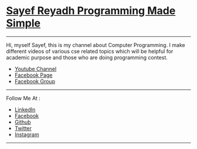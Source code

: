# [Sayef Reyadh   Programming Made Simple](https://www.youtube.com/sayefreyadh)

***

Hi, myself Sayef, this is my channel about Computer Programming. I make different videos of various cse related topics which will be helpful for academic purpose and those who are doing programming contest.

* [Youtube Channel](https://www.youtube.com/SayefReyadh)
* [Facebook Page](https://www.facebook.com/Sayef.Reyadh.Programming.Made.Simple)
* [Facebook Group](https://www.facebook.com/groups/SayefReyadh)

***

Follow Me At :
* [LinkedIn](https://www.linkedin.com/in/SayefReyadh)
* [Facebook](https://www.facebook.com/Sayef.Reyadh.Khan)
* [Github](https://github.com/SayefReyadh)
* [Twitter](https://twitter.com/SayefReyadh)
* [Instagram](https://www.instagram.com/SayefReyadh)

***
